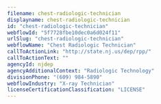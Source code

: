 ```yaml
---
filename: chest-radiologic-technician
displayname: chest-radiologic-technician
id: "chest-radiologic-technician"
webflowId: "5f7728fbe10dec0a6d024f11"
urlSlug: "chest-radiologic-technician"
webflowName: "Chest Radiologic Technician"
callToActionLink: "http://state.nj.us/dep/rpp/"
callToActionText: ""
agencyId: njdep
agencyAdditionalContext: "Radiologic Technology"
divisionPhone: "(609) 984-5890"
webflowIndustry: "X-ray Technician"
licenseCertificationClassification: "LICENSE"
---
```

